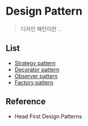 # Design Pattern
> 디자인 패턴이란 ..


## List
- [Strategy pattern](./strategy-pattern.md)
- [Decorator pattern](./decorator-pattern.md)
- [Observer pattern](./observer-pattern.md)
- [Factory pattern](./factory-pattern.md)

## Reference
- Head First Design Patterns
